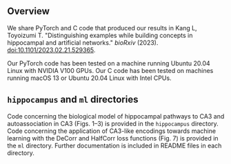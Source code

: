 ## Overview

We share PyTorch and C code that produced our results in Kang L, Toyoizumi T. "Distinguishing examples while building concepts in hippocampal and artificial networks." *bioRxiv* (2023). [doi:10.1101/2023.02.21.529365](https://doi.org/10.1101/2023.02.21.529365).

<!--
> This GitHub repository contains code used for the manuscript. See our corresponding [Google Drive respository](https://drive.google.com/drive/folders/1TF9FIyp5DXVFqlpFIC_PlJckuJgUu9mK?usp=sharing) for large data files used for the manuscript, which must be placed in a `data` directory within the GitHub repository root.
-->

Our PyTorch code has been tested on a machine running Ubuntu 20.04 Linux with NVIDIA V100 GPUs. Our C code has been tested on machines running macOS 13 or Ubuntu 20.04 Linux with Intel CPUs.

## `hippocampus` and `ml` directories

Code concerning the biological model of hippocampal pathways to CA3 and autoassociation in CA3 (Figs. 1–3) is provided in the `hippocampus` directory. Code concerning the application of CA3-like encodings towards machine learning with the DeCorr and HalfCorr loss functions (Fig. 7) is provided in the `ml` directory. Further documentation is included in README files in each directory.
